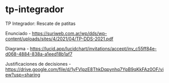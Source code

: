 # tp-integrador
TP Integrador: Rescate de patitas

Enunciado - https://suriweb.com.ar/wp/dds/wp-content/uploads/sites/4/2021/04/TP-DDS-2021.pdf

Diagrama - https://lucid.app/lucidchart/invitations/accept/inv_c55ff84e-d068-4884-838a-a1eed18b1af7

Justificaciones de decisiones - https://drive.google.com/file/d/1yFVlpzE8ThkDqpynhq7YpB9qKkFAz0OF/view?usp=sharing

